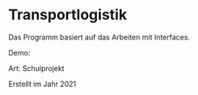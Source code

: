 # Transportlogistik

Das Programm basiert auf das Arbeiten mit Interfaces.

Demo: 

Art: Schulprojekt

Erstellt im Jahr 2021
